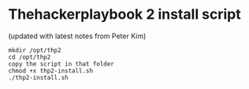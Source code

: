 # **Thehackerplaybook 2 install script**  
(updated with latest notes from Peter Kim)

```
mkdir /opt/thp2  
cd /opt/thp2  
copy the script in that folder  
chmod +x thp2-install.sh  
./thp2-install.sh 
```
